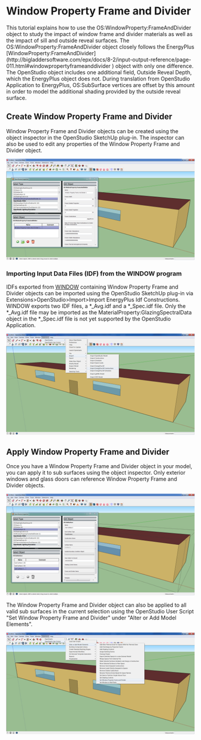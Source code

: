 <h1>Window Property Frame and Divider</h1>
This tutorial explains how to use the OS:WindowProperty:FrameAndDivider object to study the impact of window frame and divider materials as well as the impact of sill and outside reveal surfaces. The OS:WindowProperty:FrameAndDivider object closely follows the EnergyPlus [WindowProperty:FrameAndDivider](http://bigladdersoftware.com/epx/docs/8-2/input-output-reference/page-011.html#windowpropertyframeanddivider
) object with only one difference.  The OpenStudio object includes one additional field, Outside Reveal Depth, which the EnergyPlus object does not.  During translation from OpenStudio Application to EnergyPlus, OS:SubSurface vertices are offset by this amount in order to model the additional shading provided by the outside reveal surface.

## Create Window Property Frame and Divider
Window Property Frame and Divider objects can be created using the object inspector in the OpenStudio SketchUp plug-in. The inspector can also be used to edit any properties of the Window Property Frame and Divider object.

[![Add Window Property Frame and Divider](../img/windowproperty_frameanddivider/windowproperty_frameanddivider1.jpg)](../img/windowproperty_frameanddivider/windowproperty_frameanddivider1.jpg)

### Importing Input Data Files (IDF) from the WINDOW program
IDFs exported from [WINDOW](http://windows.lbl.gov/software/window/window.html) containing Window Property Frame and Divider objects can be imported using the OpenStudio SketchUp plug-in via Extensions>OpenStudio>Import>Import EnergyPlus Idf Constructions.  WINDOW exports two IDF files, a *_Avg.idf and a *_Spec.idf file. Only the *_Avg.idf file may be imported as the MaterialProperty:GlazingSpectralData object in the *_Spec.idf file is not yet supported by the OpenStudio Application.

[![Import Window Property Frame and Divider](../img/windowproperty_frameanddivider/windowproperty_frameanddivider2.jpg)](../img/windowproperty_frameanddivider/windowproperty_frameanddivider2.jpg)

## Apply Window Property Frame and Divider
Once you have a Window Property Frame and Divider object in your model, you can apply it to sub surfaces using the object inspector.  Only exterior windows and glass doors can reference Window Property Frame and Divider objects.

[![Set Window Property Frame and Divider](../img/windowproperty_frameanddivider/windowproperty_frameanddivider3.jpg)](../img/windowproperty_frameanddivider/windowproperty_frameanddivider3.jpg)

The Window Property Frame and Divider object can also be applied to all valid sub surfaces in the current selection using the OpenStudio User Script "Set Window Property Frame and Divider" under "Alter or Add Model Elements".

[![Add Window Property Frame and Divider Script](../img/windowproperty_frameanddivider/windowproperty_frameanddivider4.jpg)](../img/windowproperty_frameanddivider/windowproperty_frameanddivider4.jpg)



